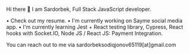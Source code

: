 Hi there 👋 I am Sardorbek, Full Stack JavaScript developer.

 •	Check out my resume.
 •	I'm currently working on Sayme social media app.
 •	I'm currently learning Jest + React testing library, Cypress, React hooks with Socket.IO, Node JS / React JS: Payment Integration.

You can reach out to me via sardorbeksodiqjonov65119[at]gmail.com
